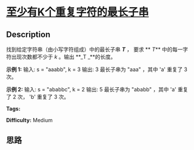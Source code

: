 # [至少有K个重复字符的最长子串][title]

## Description

找到给定字符串（由小写字符组成）中的最长子串 **_T_** ， 要求  ** _T_**  中的每一字符出现次数都不少于 _k_ 。输出 **_T
_**的长度。

**示例 1:**
            输入:    s = "aaabb", k = 3        输出:    3        最长子串为 "aaa" ，其中 'a' 重复了 3 次。    

**示例 2:**
            输入:    s = "ababbc", k = 2        输出:    5        最长子串为 "ababb" ，其中 'a' 重复了 2 次， 'b' 重复了 3 次。    


**Tags:** 

**Difficulty:** Medium

## 思路

[title]: https://leetcode-cn.com/problems/longest-substring-with-at-least-k-repeating-characters
